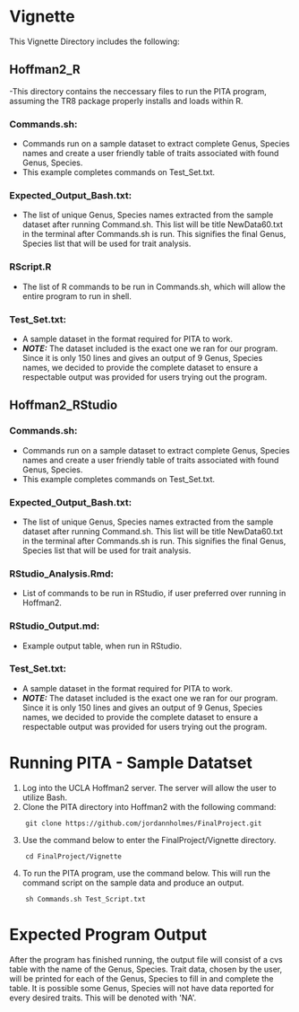 # Vignette
This Vignette Directory includes the following:

## Hoffman2_R
-This directory contains the neccessary files to run the PITA program, assuming the TR8 package properly installs and loads within R.

### Commands.sh: 
- Commands run on a sample dataset to extract complete Genus, Species names and create a user friendly table of traits associated with found Genus, Species.
- This example completes commands on Test_Set.txt.

### Expected_Output_Bash.txt:
- The list of unique Genus, Species names extracted from the sample dataset after running Command.sh. This list will be title NewData60.txt in the terminal after Commands.sh is run. This signifies the final Genus, Species list that will be used for trait analysis.

### RScript.R
- The list of R commands to be run in Commands.sh, which will allow the entire program to run in shell.

### Test_Set.txt: 
- A sample dataset in the format required for PITA to work.
- ***NOTE:*** The dataset included is the exact one we ran for our program. Since it is only 150 lines and gives an output of 9 Genus, Species names, we decided to provide the complete dataset to ensure a respectable output was provided for users trying out the program.

## Hoffman2_RStudio

### Commands.sh: 
- Commands run on a sample dataset to extract complete Genus, Species names and create a user friendly table of traits associated with found Genus, Species.
- This example completes commands on Test_Set.txt.

### Expected_Output_Bash.txt:
- The list of unique Genus, Species names extracted from the sample dataset after running Command.sh. This list will be title NewData60.txt in the terminal after Commands.sh is run. This signifies the final Genus, Species list that will be used for trait analysis.

### RStudio_Analysis.Rmd: 
- List of commands to be run in RStudio, if user preferred over running in Hoffman2.

### RStudio_Output.md: 
- Example output table, when run in RStudio.

### Test_Set.txt: 
- A sample dataset in the format required for PITA to work.
- ***NOTE:*** The dataset included is the exact one we ran for our program. Since it is only 150 lines and gives an output of 9 Genus, Species names, we decided to provide the complete dataset to ensure a respectable output was provided for users trying out the program.

# Running PITA - Sample Datatset
1) Log into the UCLA Hoffman2 server. The server will allow the user to utilize Bash.
2) Clone the PITA directory into Hoffman2 with the following command:
```
    git clone https://github.com/jordannholmes/FinalProject.git
```
3) Use the command below to enter the FinalProject/Vignette directory.
```
    cd FinalProject/Vignette
```   
4) To run the PITA program, use the command below. This will run the command script on the sample data and produce an output.
```
    sh Commands.sh Test_Script.txt
```

# Expected Program Output
After the program has finished running, the output file will consist of a cvs table with the name of the Genus, Species. Trait data, chosen by the user, will be printed for each of the Genus, Species to fill in and complete the table. It is possible some Genus, Species will not have data reported for every desired traits. This will be denoted with 'NA'.
